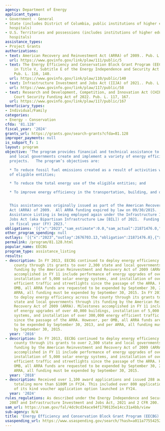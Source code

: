 ```yaml
---
agency: Department of Energy
applicant_types:
- Government - General
- State (includes District of Columbia, public institutions of higher education and
  hospitals)
- U.S. Territories and possessions (includes institutions of higher education and
  hospitals)
assistance_types:
- Project Grants
authorizations:
- text: American Recovery and Reinvestment Act (ARRA) of 2009.. Pub. L. 111, 5.
  url: https://www.govinfo.gov/link/plaw/111/public/5
- text: The Energy Efficiency and Conservation Block Grant Program (EECBG) was authorized
    in Title V, Subtitle E of the Energy Independence and Security Act (EISA) of 2007..
    Pub. L. 110, 140.
  url: https://www.govinfo.gov/link/plaw/110/public/140
- text: Infrastructure Investment and Jobs Act (IIJA) of 2021.. Pub. L. 117, 58.
  url: https://www.govinfo.gov/link/plaw/117/public/58
- text: Research and Development, Competition, and Innovation Act (CHIPs); Supreme
    Court Security Funding Act of 2022. Pub. L. 117, 167.
  url: https://www.govinfo.gov/link/plaw/117/public/167
beneficiary_types:
- Individual/Family
categories:
- Energy - Conservation
cfda: '81.128'
fiscal_year: '2024'
grants_url: https://grants.gov/search-grants?cfda=81.128
improper_payments: null
is_subpart_f: 1
layout: program
objective: 'The program provides financial and technical assistance to assist State
  and local governments create and implement a variety of energy efficiency and conservation
  projects.   The program’s objectives are:

  * To reduce fossil fuel emissions created as a result of activities within the jurisdictions
  of eligible entities;

  * To reduce the total energy use of the eligible entities; and

  * To improve energy efficiency in the transportation, building, and other sectors.


  This assistance was originally issued as part of the American Recovery and Reinvestment
  Act (ARRA) of 2009.  All ARRA funding expired by law on 09/30/2015.  However, this
  Assistance Listing is being employed again under the Infrastructure Investment and
  Jobs Act (aka Bipartisan Infrastructure Law [BIL]) of 2021.  Funding was made  available
  in fiscal year (FY) 2023.'
obligations: '[{"x":"2023","sam_estimate":0.0,"sam_actual":21871476.0,"usa_spending_actual":21871476.0},{"x":"2024","sam_estimate":0.0,"sam_actual":181917850.0,"usa_spending_actual":181917850.0},{"x":"2025","sam_estimate":0.0,"sam_actual":135000000.0,"usa_spending_actual":31080260.0}]'
other_program_spending: null
outlays: '[{"x":"2023","outlay":2676703.13,"obligation":21871476.0},{"x":"2024","outlay":28476488.35,"obligation":181917850.0},{"x":"2025","outlay":225120.0,"obligation":31080260.0}]'
permalink: /program/81.128.html
popular_name: EECBG
program_type: assistance_listing
results:
- description: In FY 2013, EECBG continued to deploy energy efficiency across the
    county through its grants to over 2,300 state and local governments through its
    funding by the American Reinvestment and Recovery Act of 2009 (ARRA). Milestones
    accomplished in FY 11 include performance of energy upgrades of over 40,000 buildings,
    installation of 5,000 solar energy systems, and installation of over 300,000 energy
    efficient traffic and streetlights since the passage of the ARRA. However, per
    OMB, all ARRA funds are requested to be expended by September 30, 2013, and per
    ARRA, all funding must be expended by September 30, 2015. In FY 2013, EECBG continued
    to deploy energy efficiency across the county through its grants to over 2,300
    state and local governments through its funding by the American Reinvestment and
    Recovery Act of 2009 (ARRA). Milestones accomplished in FY 11 include performance
    of energy upgrades of over 40,000 buildings, installation of 5,000 solar energy
    systems, and installation of over 300,000 energy efficient traffic and streetlights
    since the passage of the ARRA. However, per OMB, all ARRA funds are requested
    to be expended by September 30, 2013, and per ARRA, all funding must be expended
    by September 30, 2015.
  year: '2016'
- description: In FY 2013, EECBG continued to deploy energy efficiency across the
    county through its grants to over 2,300 state and local governments through its
    funding by the American Reinvestment and Recovery Act of 2009 (ARRA). Milestones
    accomplished in FY 11 include performance of energy upgrades of over 40,000 buildings,
    installation of 5,000 solar energy systems, and installation of over 300,000 energy
    efficient traffic and streetlights since the passage of the ARRA. However, per
    OMB, all ARRA funds are requested to be expended by September 30, 2013, and per
    ARRA, all funding must be expended by September 30, 2015.
  year: '2018'
- description: Received over 1,100 award applications and issued 288 awards and modifications
    totaling more than $180M in FY24. This included over 800 applications for a first
    of its kind voucher application option launched in FY24.
  year: '2024'
rules_regulations: As described under the Energy Independence and Security Act of
  2007 and Infrastructure Investment and Jobs Act, 2021 and 2 CFR 200.
sam_url: https://sam.gov/fal/4dc9cd34ace94f1790135e14cc31a4bb/view
sub-agency: N/A
title: 'Energy Efficiency and Conservation Block Grant Program (EECBG) '
usaspending_url: https://www.usaspending.gov/search/?hash=a011a7755425229078a6a139800580ce
---
```

